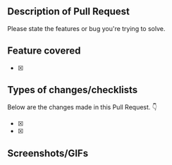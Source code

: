 ## Description of Pull Request

Please state the features or bug you're trying to solve.

## Feature covered

- [x]

## Types of changes/checklists

Below are the changes made in this Pull Request. :point_down:

- [x]
- [x]

## Screenshots/GIFs
